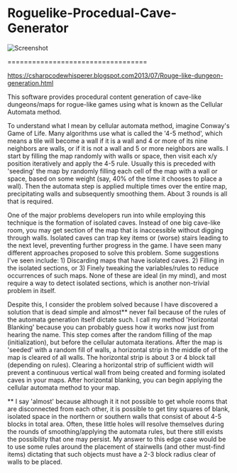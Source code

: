 # Roguelike-Procedual-Cave-Generator

![Screenshot](https://github.com/AdamWhiteHat/Roguelike-Procedual-Cave-Generator/blob/master/Roguelike-Cave-Generator.png)

==================================

 https://csharpcodewhisperer.blogspot.com2013/07/Rouge-like-dungeon-generation.html
 
  This software provides procedural content generation of cave-like dungeons/maps for rogue-like games using what is known as the Cellular Automata method. 

  To understand what I mean by cellular automata method, imagine Conway's Game of Life. Many algorithms use what is called the '4-5 method', which means a tile will become a wall if it is a wall and 4 or more of its nine neighbors are walls, or if it is not a wall and 5 or more neighbors are walls. I start by filling the map randomly with walls or space, then visit each x/y position iteratively and apply the 4-5 rule. Usually this is preceded with 'seeding' the map by randomly filling each cell of the map with a wall or space, based on some weight (say, 40% of the time it chooses to place a wall). Then the automata step is applied multiple times over the entire map, precipitating walls and subsequently smoothing them. About 3 rounds is all that is required.

  One of the major problems developers run into while employing this technique is the formation of isolated caves. Instead of one big cave-like room, you may get section of the map that is inaccessible without digging through walls. Isolated caves can trap key items or (worse) stairs leading to the next level, preventing further progress in the game. I have seen many different approaches proposed to solve this problem. Some suggestions I've seen include: 1) Discarding maps that have isolated caves. 2) Filling in the isolated sections, or 3) Finely tweaking the variables/rules to reduce occurrences of such maps. None of these are ideal (in my mind), and most require a way to detect isolated sections, which is another non-trivial problem in itself.

  Despite this, I consider the problem solved because I have discovered a solution that is dead simple and almost** never fail because of the rules of the automata generation itself dictate such. I call my method 'Horizontal Blanking' because you can probably guess how it works now just from hearing the name. This step comes after the random filling of the map (initialization), but before the cellular automata iterations. After the map is 'seeded' with a random fill of walls, a horizontal strip in the middle of of the map is cleared of all walls. The horizontal strip is about 3 or 4 block tall (depending on rules). Clearing a horizontal strip of sufficient width will prevent a continuous vertical wall from being created and forming isolated caves in your maps. After horizontal blanking, you can begin applying the cellular automata method to your map.

** I say 'almost' because although it it not possible to get whole rooms that are disconnected from each other, it is possible to get tiny squares of blank, isolated space in the northern or southern walls that consist of about 4-5 blocks in total area. Often, these little holes will resolve themselves during the rounds of smoothing/applying the automata rules, but there still exists the possibility that one may persist. My answer to this edge case would be to use some rules around the placement of stairwells (and other must-find items) dictating that such objects must have a 2-3 block radius clear of walls to be placed.
